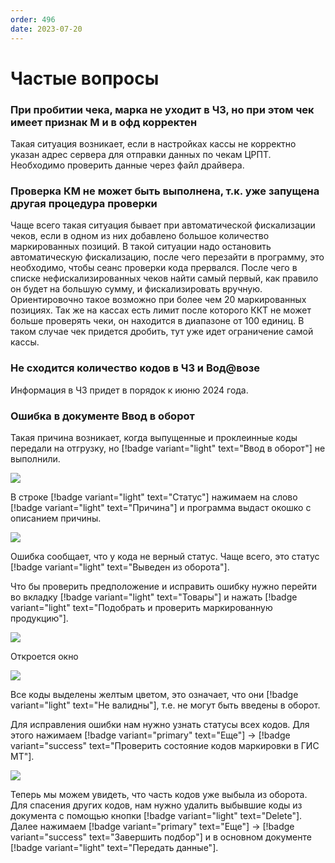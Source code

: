 ```yaml
---
order: 496
date: 2023-07-20
---
```

# Частые вопросы

### При пробитии чека, марка не уходит в ЧЗ, но при этом чек имеет признак М и в офд корректен

Такая ситуация возникает, если в настройках кассы не корректно указан адрес сервера для отправки данных по чекам ЦРПТ. Необходимо проверить данные через файл драйвера. 

### Проверка КМ не может быть выполнена, т.к. уже запущена другая процедура проверки

Чаще всего такая ситуация бывает при автоматической фискализации чеков, если в одном из них добавлено большое количество маркированных позиций. В такой ситуации надо остановить автоматическую фискализацию, после чего перезайти в программу, это необходимо, чтобы сеанс проверки кода прервался. После чего в списке нефискализированных чеков найти самый первый, как правило он будет на большую сумму, и фискализировать вручную. Ориентировочно такое возможно при более чем 20 маркированных позициях. Так же на кассах есть лимит после которого ККТ не может больше проверять чеки, он находится в диапазоне от 100 единиц. В таком случае чек придется дробить, тут уже идет ограничение самой кассы. 

### Не сходится количество кодов в ЧЗ и Вод@возе

Информация в ЧЗ придет в порядок к июню 2024 года.

### Ошибка в документе Ввод в оборот

Такая причина возникает, когда выпущенные и проклеинные коды передали на отгрузку, но [!badge variant="light" text="Ввод в оборот"] не выполнили.

![](\images\маркировка\ош.jpg)

В строке [!badge variant="light" text="Статус"] нажимаем на слово  [!badge variant="light" text="Причина"] и программа выдаст окошко с описанием причины.

![](\images\маркировка\ош1.jpg)

Ошибка сообщает, что у кода не верный статус. Чаще всего, это статус [!badge variant="light" text="Выведен из оборота"]. 

Что бы проверить предположение и исправить ошибку нужно перейти во вкладку [!badge variant="light" text="Товары"] и нажать [!badge variant="light" text="Подобрать и проверить маркированную продукцию"]. 

![](\images\маркировка\ош3.jpg)

Откроется окно 

![](\images\маркировка\ош4.jpg)

Все коды выделены желтым цветом, это означает, что они [!badge variant="light" text="Не валидны"], т.е. не могут быть введены в оборот. 

Для исправления ошибки нам нужно узнать статусы всех кодов. Для этого нажимаем [!badge variant="primary" text="Еще"] -> [!badge variant="success" text="Проверить состояние кодов маркировки в ГИС МТ"].

![](\images\маркировка\ошибка5.jpg)

Теперь мы можем увидеть, что часть кодов уже выбыла из оборота. Для спасения других кодов, нам нужно удалить выбывшие коды из документа с помощью кнопки [!badge variant="light" text="Delete"]. Далее нажимаем [!badge variant="primary" text="Еще"] -> [!badge variant="success" text="Завершить подбор"] и в основном документе [!badge variant="light" text="Передать данные"].

